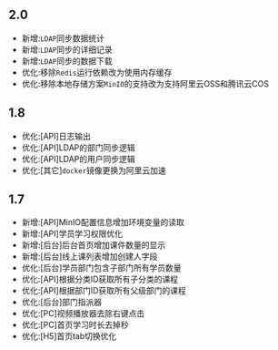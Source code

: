 ## 2.0

- 新增:`LDAP`同步数据统计
- 新增:`LDAP`同步的详细记录
- 新增:`LDAP`同步的数据下载
- 优化:移除`Redis`运行依赖改为使用内存缓存
- 优化:移除本地存储方案`MinIO`的支持改为支持阿里云OSS和腾讯云COS

## 1.8

- 优化:[API]日志输出
- 优化:[API]LDAP的部门同步逻辑
- 优化:[API]LDAP的用户同步逻辑
- 优化:[其它]`docker`镜像更换为阿里云加速

## 1.7

- 新增:[API]MinIO配置信息增加环境变量的读取
- 新增:[API]学员学习权限优化
- 新增:[后台]后台首页增加课件数量的显示
- 新增:[后台]线上课列表增加创建人字段
- 优化:[后台]学员部门包含子部门所有学员数量
- 优化:[API]根据分类ID获取所有子分类的课程
- 优化:[API]根据部门ID获取所有父级部门的课程
- 优化:[后台]部门指派器
- 优化:[PC]视频播放器去除右键点击
- 优化:[PC]首页学习时长去掉秒
- 优化:[H5]首页tab切换优化